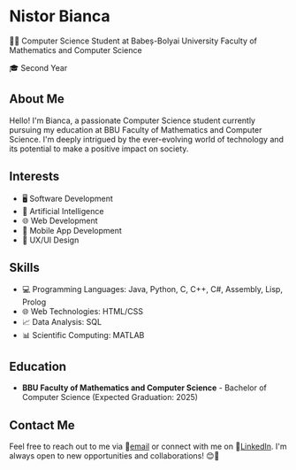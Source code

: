 # Nistor Bianca

👩‍💻 Computer Science Student at Babeș-Bolyai University Faculty of Mathematics and Computer Science

🎓 Second Year

## About Me

Hello! I'm Bianca, a passionate Computer Science student currently pursuing my education at BBU Faculty of Mathematics and Computer Science. I'm deeply intrigued by the ever-evolving world of technology and its potential to make a positive impact on society.

## Interests

- 🖥️ Software Development
- 🤖 Artificial Intelligence
- 🌐 Web Development
- 📱 Mobile App Development
- 🎨 UX/UI Design

## Skills

- 💻 Programming Languages: Java, Python, C, C++, C#, Assembly, Lisp, Prolog
- 🌐 Web Technologies: HTML/CSS
- 📈 Data Analysis: SQL
- 📊 Scientific Computing: MATLAB

## Education

- **BBU Faculty of Mathematics and Computer Science** - Bachelor of Computer Science (Expected Graduation: 2025)

## Contact Me

Feel free to reach out to me via 📧[email](mailto:bianca.nistor55@gmail.com) or connect with me on 🔗[LinkedIn](https://www.linkedin.com/in/bianca-nistor-812b20226/). I'm always open to new opportunities and collaborations! 😊🚀
